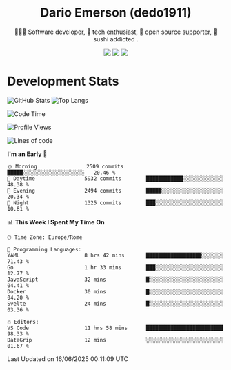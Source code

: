 <div align="center">
  
# Dario Emerson (dedo1911)
👨🏼‍💻 Software developer, 🔧 tech enthusiast, 🙌 open source supporter, 🍣 sushi addicted .

[![](https://img.shields.io/badge/-Linkedin-informational?style=for-the-badge&logo=linkedin&logoColor=white&color=2867B2)](http://linkedin.com/in/dedo1911)
[![](https://img.shields.io/badge/-Telegram-informational?style=for-the-badge&logo=telegram&logoColor=white&color=0088cc)](https://t.me/dedo1911)
[![](https://img.shields.io/badge/-Facebook-informational?style=for-the-badge&logo=facebook&logoColor=white&color=3b5998)](https://fb.com/dedo1911)

</div>

# Development Stats

![GitHub Stats](https://github-readme-stats.vercel.app/api?username=dedo1911&hide=&count_private=true&title_color=84cc16&text_color=ffffff&icon_color=84cc16&bg_color=1c1917&hide_border=true&border_radius=0&show_icons=true)
![Top Langs](https://github-readme-stats.vercel.app/api/top-langs/?username=dedo1911&theme=chartreuse-dark&layout=compact)

<!--START_SECTION:waka-->
![Code Time](http://img.shields.io/badge/Code%20Time-1%2C703%20hrs%2054%20mins-blue)

![Profile Views](http://img.shields.io/badge/Profile%20Views-0-blue)

![Lines of code](https://img.shields.io/badge/From%20Hello%20World%20I%27ve%20Written-3.6%20million%20lines%20of%20code-blue)

**I'm an Early 🐤** 

```text
🌞 Morning                2509 commits        █████░░░░░░░░░░░░░░░░░░░░   20.46 % 
🌆 Daytime                5932 commits        ████████████░░░░░░░░░░░░░   48.38 % 
🌃 Evening                2494 commits        █████░░░░░░░░░░░░░░░░░░░░   20.34 % 
🌙 Night                  1325 commits        ███░░░░░░░░░░░░░░░░░░░░░░   10.81 % 
```


📊 **This Week I Spent My Time On** 

```text
🕑︎ Time Zone: Europe/Rome

💬 Programming Languages: 
YAML                     8 hrs 42 mins       ██████████████████░░░░░░░   71.43 % 
Go                       1 hr 33 mins        ███░░░░░░░░░░░░░░░░░░░░░░   12.77 % 
JavaScript               32 mins             █░░░░░░░░░░░░░░░░░░░░░░░░   04.41 % 
Docker                   30 mins             █░░░░░░░░░░░░░░░░░░░░░░░░   04.20 % 
Svelte                   24 mins             █░░░░░░░░░░░░░░░░░░░░░░░░   03.36 % 

🔥 Editors: 
VS Code                  11 hrs 58 mins      █████████████████████████   98.33 % 
DataGrip                 12 mins             ░░░░░░░░░░░░░░░░░░░░░░░░░   01.67 % 
```


 Last Updated on 16/06/2025 00:11:09 UTC
<!--END_SECTION:waka-->

<!--
**dedo1911/dedo1911** is a ✨ _special_ ✨ repository because its `README.md` (this file) appears on your GitHub profile.

Here are some ideas to get you started:

- 🔭 I’m currently working on ...
- 🌱 I’m currently learning ...
- 👯 I’m looking to collaborate on ...
- 🤔 I’m looking for help with ...
- 💬 Ask me about ...
- 📫 How to reach me: ...
- 😄 Pronouns: ...
- ⚡ Fun fact: ...
-->
